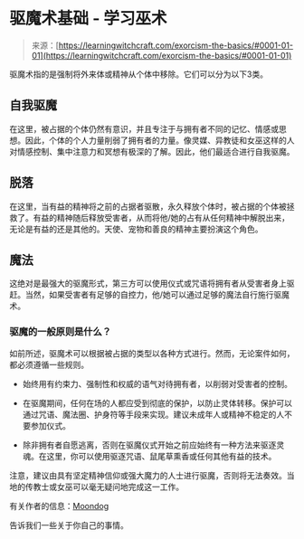 <!--yml

category: 未分类

date: 2024-06-12 18:16:31

-->

# 驱魔术基础 - 学习巫术

> 来源：[https://learningwitchcraft.com/exorcism-the-basics/#0001-01-01](https://learningwitchcraft.com/exorcism-the-basics/#0001-01-01)

驱魔术指的是强制将外来体或精神从个体中移除。它们可以分为以下3类。

## 自我驱魔

在这里，被占据的个体仍然有意识，并且专注于与拥有者不同的记忆、情感或思想。因此，个体的个人力量削弱了拥有者的力量。像灵媒、异教徒和女巫这样的人对情感控制、集中注意力和冥想有极深的了解。因此，他们最适合进行自我驱魔。

## 脱落

在这里，当有益的精神将之前的占据者驱散，永久释放个体时，被占据的个体被拯救了。有益的精神随后释放受害者，从而将他/她的占有从任何精神中解脱出来，无论是有益的还是其他的。天使、宠物和善良的精神主要扮演这个角色。

## 魔法

这绝对是最强大的驱魔形式，第三方可以使用仪式或咒语将拥有者从受害者身上驱赶。当然，如果受害者有足够的自控力，他/她可以通过足够的魔法自行施行驱魔术。

### 驱魔的一般原则是什么？

如前所述，驱魔术可以根据被占据的类型以各种方式进行。然而，无论案件如何，都必须遵循一些规则。

+   始终用有约束力、强制性和权威的语气对待拥有者，以削弱对受害者的控制。

+   在驱魔期间，任何在场的人都应受到彻底的保护，以防止灵体转移。保护可以通过咒语、魔法圈、护身符等手段来实现。建议未成年人或精神不稳定的人不要参加仪式。

+   除非拥有者自愿逃离，否则在驱魔仪式开始之前应始终有一种方法来驱逐灵魂。在这里，你可以使用驱逐咒语、鼠尾草熏香或任何其他有益的技术。

注意，建议由具有坚定精神信仰或强大魔力的人士进行驱魔，否则将无法奏效。当地的传教士或女巫可以毫无疑问地完成这一工作。

有关作者的信息：[Moondog](https://learningwitchcraft.com/profile/?tthayer/)

告诉我们一些关于你自己的事情。
